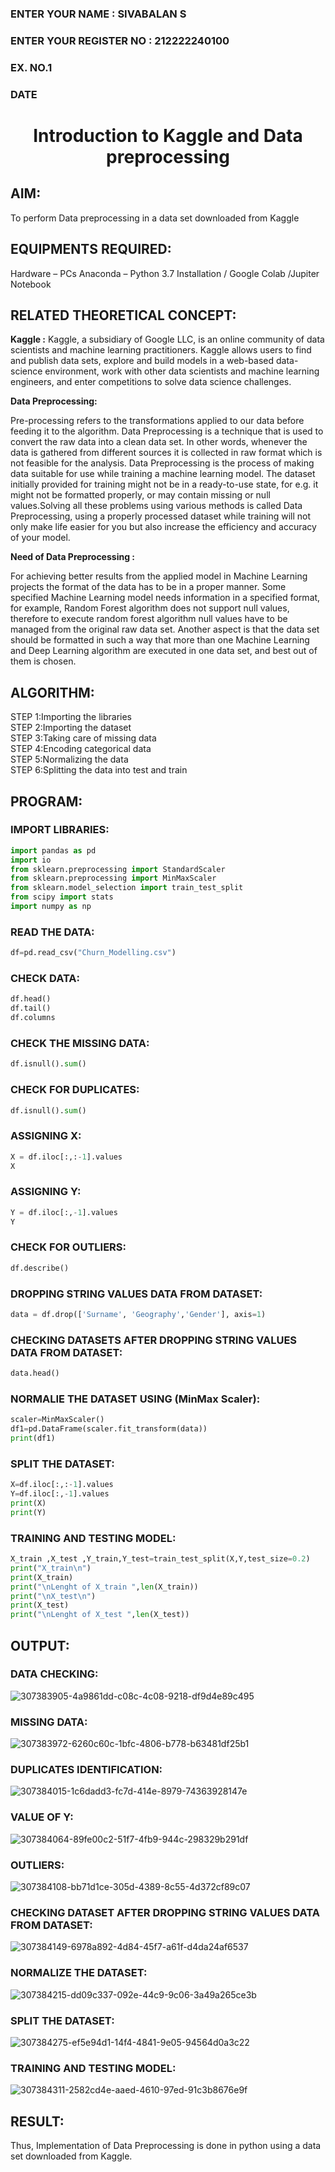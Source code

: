 <H3>ENTER YOUR NAME : SIVABALAN S</H3>
<H3>ENTER YOUR REGISTER NO : 212222240100</H3>
<H3>EX. NO.1</H3>
<H3>DATE</H3>
<H1 ALIGN =CENTER> Introduction to Kaggle and Data preprocessing</H1>

## AIM:

To perform Data preprocessing in a data set downloaded from Kaggle

## EQUIPMENTS REQUIRED:
Hardware – PCs
Anaconda – Python 3.7 Installation / Google Colab /Jupiter Notebook

## RELATED THEORETICAL CONCEPT:

**Kaggle :**
Kaggle, a subsidiary of Google LLC, is an online community of data scientists and machine learning practitioners. Kaggle allows users to find and publish data sets, explore and build models in a web-based data-science environment, work with other data scientists and machine learning engineers, and enter competitions to solve data science challenges.

**Data Preprocessing:**

Pre-processing refers to the transformations applied to our data before feeding it to the algorithm. Data Preprocessing is a technique that is used to convert the raw data into a clean data set. In other words, whenever the data is gathered from different sources it is collected in raw format which is not feasible for the analysis.
Data Preprocessing is the process of making data suitable for use while training a machine learning model. The dataset initially provided for training might not be in a ready-to-use state, for e.g. it might not be formatted properly, or may contain missing or null values.Solving all these problems using various methods is called Data Preprocessing, using a properly processed dataset while training will not only make life easier for you but also increase the efficiency and accuracy of your model.

**Need of Data Preprocessing :**

For achieving better results from the applied model in Machine Learning projects the format of the data has to be in a proper manner. Some specified Machine Learning model needs information in a specified format, for example, Random Forest algorithm does not support null values, therefore to execute random forest algorithm null values have to be managed from the original raw data set.
Another aspect is that the data set should be formatted in such a way that more than one Machine Learning and Deep Learning algorithm are executed in one data set, and best out of them is chosen.


## ALGORITHM:
STEP 1:Importing the libraries<BR>
STEP 2:Importing the dataset<BR>
STEP 3:Taking care of missing data<BR>
STEP 4:Encoding categorical data<BR>
STEP 5:Normalizing the data<BR>
STEP 6:Splitting the data into test and train<BR>

##  PROGRAM:

### IMPORT LIBRARIES:
```py
import pandas as pd
import io
from sklearn.preprocessing import StandardScaler
from sklearn.preprocessing import MinMaxScaler
from sklearn.model_selection import train_test_split
from scipy import stats
import numpy as np
```

### READ THE DATA:
```py
df=pd.read_csv("Churn_Modelling.csv")
```

### CHECK DATA:
```py
df.head()
df.tail()
df.columns
```

### CHECK THE MISSING DATA:
```py
df.isnull().sum()
```

### CHECK FOR DUPLICATES:
```py
df.isnull().sum()
```

### ASSIGNING X:
```py
X = df.iloc[:,:-1].values
X
```

### ASSIGNING Y:
```py
Y = df.iloc[:,-1].values
Y
```

### CHECK FOR OUTLIERS:
```py
df.describe()
```

### DROPPING STRING VALUES DATA FROM DATASET:
```py
data = df.drop(['Surname', 'Geography','Gender'], axis=1)
```

### CHECKING DATASETS AFTER DROPPING STRING VALUES DATA FROM DATASET:
```py
data.head()
```

### NORMALIE THE DATASET USING (MinMax Scaler):
```py
scaler=MinMaxScaler()
df1=pd.DataFrame(scaler.fit_transform(data))
print(df1)
```

### SPLIT THE DATASET:
```py
X=df.iloc[:,:-1].values
Y=df.iloc[:,-1].values
print(X)
print(Y)
```

### TRAINING AND TESTING MODEL:
```py
X_train ,X_test ,Y_train,Y_test=train_test_split(X,Y,test_size=0.2)
print("X_train\n")
print(X_train)
print("\nLenght of X_train ",len(X_train))
print("\nX_test\n")
print(X_test)
print("\nLenght of X_test ",len(X_test))
```

## OUTPUT:

### DATA CHECKING:
![307383905-4a9861dd-c08c-4c08-9218-df9d4e89c495](https://github.com/sivabalan28/Ex-1-NN/assets/113497347/d49c3a9b-0e4b-4a79-a140-193ff7dd39c1)

### MISSING DATA:
![307383972-6260c60c-1bfc-4806-b778-b63481df25b1](https://github.com/sivabalan28/Ex-1-NN/assets/113497347/76b32cf8-663b-49a7-a63d-2ea3d12a1113)

### DUPLICATES IDENTIFICATION:
![307384015-1c6dadd3-fc7d-414e-8979-74363928147e](https://github.com/sivabalan28/Ex-1-NN/assets/113497347/5e28f502-b50c-4219-af85-e99fbdcf918e)

### VALUE OF Y:
![307384064-89fe00c2-51f7-4fb9-944c-298329b291df](https://github.com/sivabalan28/Ex-1-NN/assets/113497347/561b758d-2ba9-49d2-b97f-93192c46e4a0)

### OUTLIERS:
![307384108-bb71d1ce-305d-4389-8c55-4d372cf89c07](https://github.com/sivabalan28/Ex-1-NN/assets/113497347/c5688d89-a8d4-48a3-a15c-40f5ddd26530)

### CHECKING DATASET AFTER DROPPING STRING VALUES DATA FROM DATASET:
![307384149-6978a892-4d84-45f7-a61f-d4da24af6537](https://github.com/sivabalan28/Ex-1-NN/assets/113497347/4df7474f-e636-4579-acc5-70cca521fb7e)

### NORMALIZE THE DATASET:
![307384215-dd09c337-092e-44c9-9c06-3a49a265ce3b](https://github.com/sivabalan28/Ex-1-NN/assets/113497347/6ab92890-65bf-447b-b4ca-8e62da545c93)

### SPLIT THE DATASET:
![307384275-ef5e94d1-14f4-4841-9e05-94564d0a3c22](https://github.com/sivabalan28/Ex-1-NN/assets/113497347/e9644a82-7599-439e-9107-0e96667f3621)

### TRAINING AND TESTING MODEL:
![307384311-2582cd4e-aaed-4610-97ed-91c3b8676e9f](https://github.com/sivabalan28/Ex-1-NN/assets/113497347/586f024e-677d-4598-aa28-b48478922b34)

## RESULT:
Thus, Implementation of Data Preprocessing is done in python  using a data set downloaded from Kaggle.


